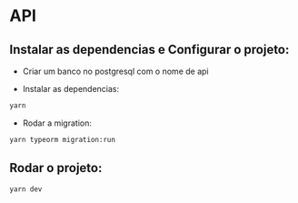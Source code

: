 # API

## Instalar as dependencias e Configurar o projeto:

* Criar um banco no postgresql com o nome de api

* Instalar as dependencias:
```bash
yarn
```

* Rodar a migration:
```bash
yarn typeorm migration:run
```

## Rodar o projeto:

```bash
yarn dev
```

